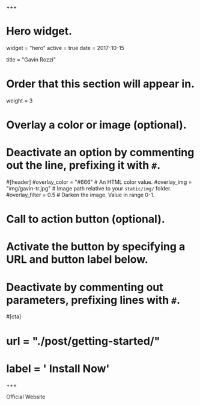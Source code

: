 +++
# Hero widget.
widget = "hero"
active = true
date = 2017-10-15

title = "Gavin Rozzi"

# Order that this section will appear in.
weight = 3

# Overlay a color or image (optional).
#   Deactivate an option by commenting out the line, prefixing it with `#`.
#[header]
  #overlay_color = "#666"  # An HTML color value.
  #overlay_img = "img/gavin-tr.jpg"  # Image path relative to your `static/img/` folder.
  #overlay_filter = 0.5  # Darken the image. Value in range 0-1.

# Call to action button (optional).
#   Activate the button by specifying a URL and button label below.
#   Deactivate by commenting out parameters, prefixing lines with `#`.
#[cta]
#  url = "./post/getting-started/"
#  label = '<i class="fa fa-download"></i> Install Now'
+++

Official Website
